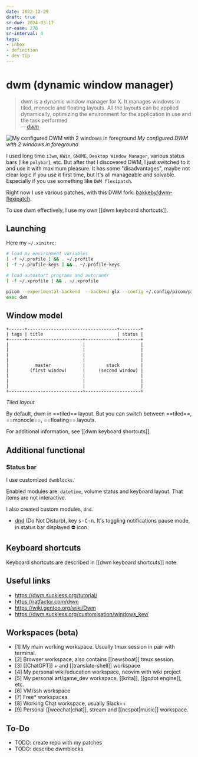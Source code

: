 ```yaml
---
date: 2022-12-29
draft: true
sr-due: 2024-03-17
sr-ease: 270
sr-interval: 4
tags:
- inbox
- definition
- dev-tip
---
```


# dwm (dynamic window manager)

> dwm is a dynamic window manager for X. It manages windows in tiled, monocle
> and floating layouts. All the layouts can be applied dynamically,
> optimizing the environment for the application in use and the task performed\
> —&thinsp;<cite>[dwm](https://dwm.suckless.org/)</cite>

![My configured DWM with 2 windows in
foreground](../pasted_img_20230102033318.png)
_My configured DWM with 2 windows in foreground_

I used long time `i3wm`, `KWin`, `GNOME`, `Desktop Window Manager`, various
status bars (like `polybar`), etc. But after that I discovered DWM, I just
switched to it and use it with maximum pleasure. It has some "disadvantages",
maybe not clear logic if you use it first time, but It's all manageable and
solvable. Especially if you use something like `DWM flexipatch`.

Right now I use various patches, with this DWM fork:
[bakkeby/dwm-flexipatch](https://github.com/Inom-Turdikulov/dwm-flexipatch).

To use dwm effectively, I use my own [[dwm keyboard shortcuts]].

## Launching

Here my `~/.xinitrc`:

```bash
# load my environment variables
[ -f ~/.profile ] && . ~/.profile
[ -f ~/.profile-keys ] && . ~/.profile-keys

# load autostart programs and autorandr
[ -f ~/.xprofile ] && . ~/.xprofile

picom --experimental-backend  --backend glx --config ~/.config/picom/picom.conf -b
exec dwm
```

## Window model

```
+------+----------------------------------+--------+
| tags | title                            | status |
+------+---------------------+------------+--------+
|                            |                     |
|                            |                     |
|                            |                     |
|                            |                     |
|          master            |        stack        |
|        (first window)      |     (second window) |
|                            |                     |
|                            |                     |
|                            |                     |
+----------------------------+---------------------+
```

_Tiled layout_

By default, dwm in ==tiled== layout. But you can switch between ==tiled==,
==monocle==, ==floating== layouts.

For additional information, see [[dwm keyboard shortcuts]].

## Additional functional

### Status bar

I use customized `dwmblocks`.

Enabled modules are: `datetime`, volume status and keyboard layout.
That items are not interactive.

I also created custom modules, `dnd`.

- [dnd](https://github.com/inomoz/dotfiles/blob/main/.local/bin/dnd)
(Do Not Disturb), key <kbd>s-C-n</kbd>.
It's toggling notifications pause mode, in status bar displayed ⛔ icon.

## Keyboard shortcuts

Keyboard shortcuts are described in [[dwm keyboard shortcuts]] note.

## Useful links
- <https://dwm.suckless.org/tutorial/>
- <https://ratfactor.com/dwm>
- <https://wiki.gentoo.org/wiki/Dwm>
- <https://dwm.suckless.org/customisation/windows_key/>

## Workspaces (beta)

- [1] My main working workspace. Usually tmux session in pair with terminal.
- [2] Browser workspace, also contains [[newsboat]] tmux session.
- [3] [[ChatGPT]] + and [[translate-shell]] workspace
- [4] My personal wiki/education workspace, neovim with wiki project
- [5] My personal art/game_dev workspace, [[krita]], [[godot engine]], etc.
- [6] VM/ssh workspace
- [7] Free* workspaces
- [8] Working Chat workspace, usually Slack++
- [9] Personal [[weechat|chat]], stream and [[ncspot|music]] workspace.

## To-Do

- TODO: create repo with my patches
- TODO: describe dwmblocks
